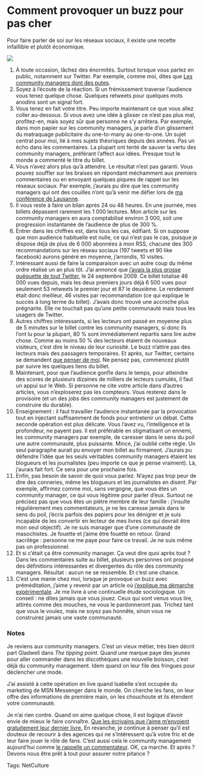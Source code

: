 # Comment provoquer un buzz pour pas cher

Pour faire parler de soi sur les réseaux sociaux, il existe une recette infaillible et plutôt économique.

![](http://blog.tcrouzet.comhttps://tcrouzet.com/images_tc/2010/09/stat1.png)

1. À toute occasion, lâchez des énormités. Surtout lorsque vous parlez en public, notamment sur Twitter. Par exemple, comme moi, dites que [Les community managers dont des putes](http://blog.tcrouzet.com/2010/09/16/les-community-managers-sont-des-putes/).
2. Soyez à l’écoute de la réaction. Si un frémissement traverse l’audience vous tenez quelque chose. Quelques retweets pour quelques mots anodins sont un signal fort.
3. Vous tenez en fait votre titre. Peu importe maintenant ce que vous allez coller au-dessous. Si vous avez une idée à glisser ce n’est pas plus mal, profitez-en, mais soyez sûr que personne ne s’y arrêtera. Par exemple, dans mon papier sur les community managers, je parle d’un glissement du matraquage publicitaire du one-to-many au one-to-one. Un sujet central pour moi, lié à mes sujets théoriques depuis des années. Pas un écho dans les commentaires. La plupart ont tenté de sauver la vertu des community managers, préférant l’affect aux idées. Presque tout le monde a commenté le titre du billet.
4. Vous n’avez alors plus qu’à attendre. Le résultat n’est pas garanti. Vous pouvez souffler sur les braises en répondant méchamment aux premiers commentaires ou en envoyant quelques piqures de rappel sur les réseaux sociaux. Par exemple, j’aurais pu dire que les community managers qui ont des couilles n’ont qu’à venir me défier lors de [ma conférence de Lausanne](http://www.rezonance.ch/rezo/classes/ft-first-tuesday/lausanne/20100923/one-community?page_num=0).
5. Il vous reste à faire un bilan après 24 ou 48 heures. En une journée, mes billets dépassent rarement les 1 000 lectures. Mon article sur les community managers en aura comptabilisé environ 3 000, soit une progression instantanée de l’audience de plus de 300 %.
6. Entrer dans les chiffres est, dans tous les cas, édifiant. Si on suppose que mon audience habituelle est nulle, ce qui n’est pas le cas, puisque je dispose déjà de plus de 6 000 abonnées à mon RSS, chacune des 300 recommandations sur les réseau sociaux (197 tweets et 90 like facebook) aurons généré en moyenne, j’arrondis, 10 visites.
7. Intéressant aussi de faire la comparaison avec un autre coup du même ordre réalisé un an plus tôt. J’ai annoncé que [j’avais la plus grosse quéquette de tout Twitter](http://blog.tcrouzet.com/2009/09/24/qui-a-la-plus-grosse-quequette-sur-twitter/), le 24 septembre 2009. Ce billet totalise 46 000 vues depuis, mais les deux premiers jours déjà 6 500 vues pour seulement 53 retweets le premier jour et 87 le deuxième. Le rendement était donc meilleur, 46 visites par recommandation (ce qui explique le succès à long terme du billet). J’avais donc trouvé une accroche plus prégnante. Elle ne touchait pas qu’une petite communauté mais tous les usagers de Twitter.
8. Autres chiffres intéressants, si les lecteurs ont passé en moyenne plus de 5 minutes sur le billet contre les community managers, si donc ils l’ont lu pour la plupart, 80 % sont immédiatement repartis sans lire autre chose. Comme au moins 50 % des lecteurs étaient de nouveaux visiteurs, c’est dire le niveau de leur curiosité. Le buzz n’attire pas des lecteurs mais des passagers temporaires. Et après, sur Twitter, certains se demandent [que penser de moi](http://twitter.com/Galliane/status/24737062284). Ne pensez pas, commencez plutôt par suivre les quelques liens du billet.
9. Maintenant, pour que l’audience gonfle dans le temps, pour atteindre des scores de plusieurs dizaines de milliers de lecteurs cumulés, il faut un appui sur le Web. Si personne ne cite votre article dans d’autres articles, vous n’exploserez pas les compteurs. Vous resterez dans le provisoire (et un des jobs des community managers est justement de construire du durable).
10. Enseignement : il faut travailler l’audience instantanée par la provocation tout en injectant suffisamment de fonds pour entretenir un débat. Cette seconde opération est plus délicate. Vous l’avez vu, l’intelligence et la profondeur, ne payent pas. Il est préférable en stigmatisant un ennemi, les community managers par exemple, de caresser dans le sens du poil une autre communauté, plus puissante. Mince, j’ai oublié cette règle. Un seul paragraphe aurait pu envoyer mon billet au firmament. J’aurais pu défendre l’idée que les seuls véritables community managers étaient les blogueurs et les journalistes (peu importe ce que je pense vraiment). Là, j’aurais fait fort. Ce sera pour une prochaine fois.
11. Enfin, pas besoin de savoir de quoi vous parlez. N’ayez pas trop peur de dire des conneries, même les blogueurs et les journalistes en disent. Par exemple, affirmez comme moi, sans vergogne, que vous êtes un community manager, ce qui vous légitime pour parler d’eux. Surtout ne précisez pas que vous êtes un piètre membre de leur famille : j’insulte régulièrement mes commentateurs, je ne les caresse jamais dans le sens du poil, j’écris parfois des papiers pour les dénigrer et je suis incapable de les convertir en lecteur de mes livres (ce qui devrait être mon seul objectif). Je ne suis manager que d’une communauté de masochistes. Je fouette et j’aime être fouetté en retour. Grand sacrilège : personne ne me paye pour faire ce travail. Je ne suis même pas un professionnel.
12. Et si c’était ça être community manager. Ça veut dire quoi après tout ? Dans les commentaires suite au billet, plusieurs personnes ont proposé des définitions intéressantes et divergentes du rôle des community managers. Résultat : aucun ne se ressemble. Et c’est une chance.
13. C’est une manie chez moi, lorsque je provoque un buzz avec préméditation, j’aime y revenir par un article où [j’explique ma démarche expérimentale](http://blog.tcrouzet.com/2010/01/01/etat-spolie-les-blogueurs-le-remake/). Je me livre à une continuelle étude sociologique. Un conseil : ne dites jamais que vous jouez. Ceux qui sont venus vous lire, attirés comme des mouches, ne vous le pardonneront pas. Trichez tant que vous le voulez, mais ne soyez pas honnête, sinon vous ne construirez jamais une vaste communauté.

### Notes

Je reviens aux community managers. C’est un vieux métier, très bien décrit part Gladwell dans *The tipping point*. Quand une marque paye des jeunes pour aller commander dans les discothèques une nouvelle boisson, c’est déjà du community management. Idem quand on leur file des fringues pour déclencher une mode.

J’ai assisté à cette opération en live quand Isabelle s’est occupée du marketing de MSN Messenger dans le monde. On cherche les fans, on leur offre des informations de première main, on les chouchoute et ils étendent votre communauté.

Je n’ai rien contre. Quand on aime quelque chose, il est logique d’avoir envie de mieux le faire connaître. [Que les écrivains que j’aime m’envoient gratuitement leur dernier livre.](http://blog.tcrouzet.com/2010/09/09/interview-la-bd-cooperative/) En revanche, je continue à penser qu’il est douteux de recourir à des agences qui ne s’intéressent qu’à votre fric et de leur faire jouer le rôle de fans. C’est aussi cela le community management aujourd’hui comme [le rappelle un commentateur](http://blog.tcrouzet.com/2010/09/16/les-community-managers-sont-des-putes/#comment-81376). OK, ça marche. Et après ? Devons nous être prêt à tout pour assurer notre pitance ?

Tags: NetCulture